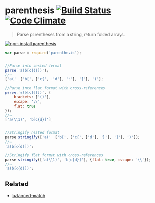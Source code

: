 # parenthesis [![Build Status](https://travis-ci.org/dfcreative/parenthesis.svg?branch=master)](https://travis-ci.org/dfcreative/parenthesis) [![Code Climate](https://codeclimate.com/github/dfcreative/parenthesis/badges/gpa.svg)](https://codeclimate.com/github/dfcreative/parenthesis)

> Parse parentheses from a string, return folded arrays.

[![npm install parenthesis](https://nodei.co/npm/parenthesis.png?mini=true)](https://npmjs.org/package/parenthesis/)


```js
var parse = require('parenthesis');


//Parse into nested format
parse('a(b[c{d}])');
//⇒
['a(', ['b[', ['c{', ['d'], '}'], ']'], ')'];

//Parse into flat format with cross-references
parse('a(b[c{d}])', {
	brackets: ['()'],
	escape: '\\',
	flat: true
});
//⇒
['a(\\1)', 'b[c{d}]'];


//Stringify nested format
parse.stringify(['a(', ['b[', ['c{', ['d'], '}'], ']'], ')']);
//⇒
'a(b[c{d}])';

//Stringify flat format with cross-references
parse.stringify(['a(\\1)', 'b[c{d}]'], {flat: true, escape: '\\'});
//⇒
'a(b[c{d}])';
```

## Related

* [balanced-match](http://npmjs.org/package/balanced-match)